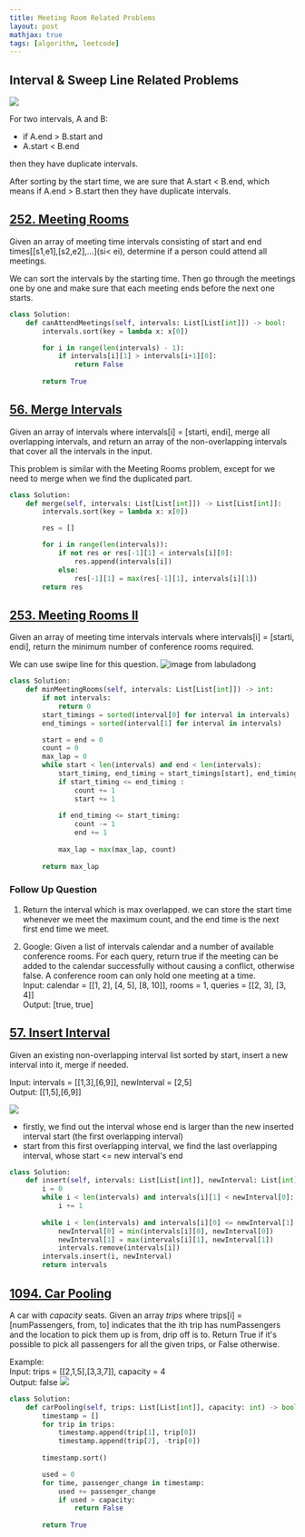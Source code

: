 ```yaml
---
title: Meeting Room Related Problems
layout: post
mathjax: true
tags: [algorithm, leetcode]
---
```

## Interval & Sweep Line Related Problems
![](/img/leetcode/duplicate%20intervals.jpeg)

For two intervals,  A and B:
- if A.end > B.start and
- A.start < B.end 

then they have duplicate intervals.

After sorting by the start time, we are sure that A.start < B.end, which means if A.end > B.start then they have duplicate intervals.


## [252. Meeting Rooms](https://leetcode.com/problems/meeting-rooms/)
Given an array of meeting time intervals consisting of start and end times[[s1,e1],[s2,e2],...](si< ei), determine if a person could attend all meetings.

We can sort the intervals by the starting time. Then go through the meetings one by one and make sure that each meeting ends before the next one starts.

```python
class Solution:
    def canAttendMeetings(self, intervals: List[List[int]]) -> bool:
        intervals.sort(key = lambda x: x[0])

        for i in range(len(intervals) - 1):
            if intervals[i][1] > intervals[i+1][0]:
                return False
        
        return True
```

## [56. Merge Intervals](https://leetcode.com/problems/merge-intervals/)
Given an array of intervals where intervals[i] = [starti, endi], merge all overlapping intervals, and return an array of the non-overlapping intervals that cover all the intervals in the input.

This problem is similar with the Meeting Rooms problem, except for we need to merge when we find the duplicated part.

```python
class Solution:
    def merge(self, intervals: List[List[int]]) -> List[List[int]]:
        intervals.sort(key = lambda x: x[0])

        res = []

        for i in range(len(intervals)):
            if not res or res[-1][1] < intervals[i][0]:
                res.append(intervals[i])
            else:
                res[-1][1] = max(res[-1][1], intervals[i][1])
        return res
```

## [253. Meeting Rooms II](https://leetcode.com/problems/meeting-rooms-ii/)

Given an array of meeting time intervals intervals where intervals[i] = [starti, endi], return the minimum number of conference rooms required.

We can use swipe line for this question.
![image from labuladong](/img/leetcode/sweep%20line.jpeg)

```python
class Solution:
    def minMeetingRooms(self, intervals: List[List[int]]) -> int:
        if not intervals:
            return 0
        start_timings = sorted(interval[0] for interval in intervals)
        end_timings = sorted(interval[1] for interval in intervals)

        start = end = 0
        count = 0
        max_lap = 0
        while start < len(intervals) and end < len(intervals):
            start_timing, end_timing = start_timings[start], end_timings[end]
            if start_timing <= end_timing :
                count += 1
                start += 1
            
            if end_timing <= start_timing:
                count -= 1
                end += 1
            
            max_lap = max(max_lap, count)
        
        return max_lap

```
### Follow Up Question

1. Return the interval which is max overlapped.
we can store the start time whenever we meet the maximum count, and the end time is the next first end time we meet.

2. Google: Given a list of intervals calendar and a number of available conference rooms. For each query, return true if the meeting can be added to the calendar successfully without causing a conflict, otherwise false. A conference room can only hold one meeting at a time.\
   Input: calendar = [[1, 2], [4, 5], [8, 10]], rooms = 1, queries = [[2, 3], [3, 4]] \
   Output: [true, true]

## [57. Insert Interval](https://leetcode.com/problems/insert-interval/)

Given an existing non-overlapping interval list sorted by start, insert a new interval into it, merge if needed.

Input: intervals = [[1,3],[6,9]], newInterval = [2,5]\
Output: [[1,5],[6,9]]

![](/img/leetcode/insert-interval.jpeg)
- firstly, we find out the interval whose end is larger than the new inserted interval start (the first overlapping interval)
- start from this first overlapping interval, we find the last overlapping interval, whose start <= new interval's end

```python
class Solution:
    def insert(self, intervals: List[List[int]], newInterval: List[int]) -> List[List[int]]
        i = 0
        while i < len(intervals) and intervals[i][1] < newInterval[0]:
            i += 1
        
        while i < len(intervals) and intervals[i][0] <= newInterval[1]:
            newInterval[0] = min(intervals[i][0], newInterval[0])
            newInterval[1] = max(intervals[i][1], newInterval[1])
            intervals.remove(intervals[i])
        intervals.insert(i, newInterval)
        return intervals
```

## [1094. Car Pooling](https://leetcode.com/problems/car-pooling/)
A car with *capacity* seats. Given an array *trips* where trips[i] = [numPassengers, from, to] indicates that the ith trip has numPassengers and the location to pick them up is from, drip off is to.
Return True if it's possible to pick all passengers for all the given trips, or False otherwise.

Example:\
Input: trips = [[2,1,5],[3,3,7]], capacity = 4\
Output: false
![](/img/leetcode/carpool.jpeg)

```python
class Solution:
    def carPooling(self, trips: List[List[int]], capacity: int) -> bool:
        timestamp = []
        for trip in trips:
            timestamp.append(trip[1], trip[0])
            timestamp.append(trip[2], -trip[0])
        
        timestamp.sort()

        used = 0
        for time, passenger_change in timestamp:
            used += passenger_change
            if used > capacity:
                return False
        
        return True
```
